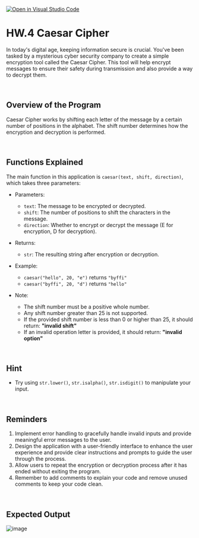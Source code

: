 [![Open in Visual Studio Code](https://classroom.github.com/assets/open-in-vscode-718a45dd9cf7e7f842a935f5ebbe5719a5e09af4491e668f4dbf3b35d5cca122.svg)](https://classroom.github.com/online_ide?assignment_repo_id=13914545&assignment_repo_type=AssignmentRepo)
# HW.4 Caesar Cipher
In today's digital age, keeping information secure is crucial. You've been tasked by a mysterious cyber security company to create a simple encryption tool called the Caesar Cipher. 
This tool will help encrypt messages to ensure their safety during transmission and also provide a way to decrypt them.

<br/>

## Overview of the Program
Caesar Cipher works by shifting each letter of the message by a certain number of positions in the alphabet. The shift number determines how the encryption and decryption is performed.

<br/>

## Functions Explained
The main function in this application is `caesar(text, shift, direction)`, which takes three parameters:

- Parameters:
   - `text`: The message to be encrypted or decrypted.
   - `shift`: The number of positions to shift the characters in the message.
   - `direction`: Whether to encrypt or decrypt the message (E for encryption, D for decryption).

- Returns:
     - `str`: The resulting string after encryption or decryption.

- Example:
     - `caesar("hello", 20, "e")` returns `"byffi"`
     - `caesar("byffi", 20, "d")` returns `"hello"`
  
- Note:
     - The shift number must be a positive whole number.
     - Any shift number greater than 25 is not supported.
     - If the provided shift number is less than 0 or higher than 25, it should return: **"invalid shift"**
     - If an invalid operation letter is provided, it should return: **"invalid option"**
  
<br/>

## Hint
- Try using `str.lower()`, `str.isalpha()`, `str.isdigit()` to manipulate your input.
  
<br/>

## Reminders
1. Implement error handling to gracefully handle invalid inputs and provide meaningful error messages to the user.
2. Design the application with a user-friendly interface to enhance the user experience and provide clear instructions and prompts to guide the user through the process.
3. Allow users to repeat the encryption or decryption process after it has ended without exiting the program.
4. Remember to add comments to explain your code and remove unused comments to keep your code clean.
  
<br/>

## Expected Output
![image](https://github.com/AUPP-CS/homework_4/assets/80062829/d170cf62-d418-4477-8fd5-4b0ef56dbfa3)
